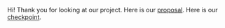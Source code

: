 Hi! Thank you for looking at our project. Here is our [proposal](https://geejoseph.github.io/qian-gnehm/15418_Project_Proposal.pdf). Here is our [checkpoint](https://geejoseph.github.io/qian-gnehm/15418_Project_Checkpoint.pdf).
